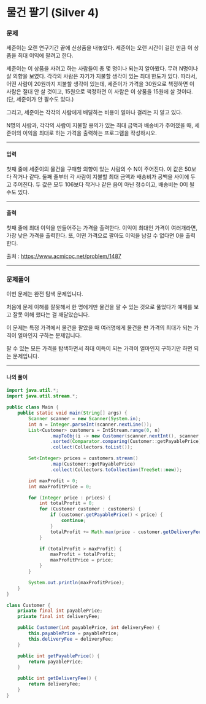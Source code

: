 # 물건 팔기 (Silver 4)

### 문제

세준이는 오랜 연구기간 끝에 신상품을 내놓았다. 세준이는 오랜 시간이 걸린 만큼 이 상품을 최대 이익에 팔려고 한다.

세준이는 이 상품을 사려고 하는 사람들이 총 몇 명이나 되는지 알아봤다. 무려 N명이나 살 의향을 보였다. 각각의 사람은 자기가 지불할 생각이 있는 최대 한도가 있다. 따라서, 어떤 사람이 20원까지 지불할 생각이 있는데, 세준이가 가격을 30원으로 책정하면 이 사람은 절대 안 살 것이고, 15원으로 책정하면 이 사람은 이 상품을 15원에 살 것이다. (단, 세준이가 안 팔수도 있다.)

그리고, 세준이는 각각의 사람에게 배달하는 비용이 얼마나 걸리는 지 알고 있다.

N명의 사람과, 각각의 사람이 지불할 용의가 있는 최대 금액과 배송비가 주어졌을 때, 세준이의 이익을 최대로 하는 가격을 출력하는 프로그램을 작성하시오.

---

#### 입력

첫째 줄에 세준이의 물건을 구매할 의향이 있는 사람의 수 N이 주어진다. 이 값은 50보다 작거나 같다. 둘째 줄부터 각 사람이 지불할 최대 금액과 배송비가 공백을 사이에 두고 주어진다. 두 값은 모두 106보다 작거나 같은 음이 아닌 정수이고, 배송비는 0이 될 수도 있다.

---

#### 출력

첫째 줄에 최대 이익을 만들어주는 가격을 출력한다. 이익이 최대인 가격이 여러개라면, 가장 낮은 가격을 출력한다. 또, 어떤 가격으로 팔아도 이익을 남길 수 없다면 0을 출력한다.

출처 : https://www.acmicpc.net/problem/1487

---

### 문제풀이

이번 문제는 완전 탐색 문제입니다.

처음에 문제 이해를 잘못해서 한 명에게만 물건을 팔 수 있는 것으로 풀었다가 예제를 보고 잘못 이해 했다는 걸 깨달았습니다.

이 문제는 특정 가격에서 물건을 팔았을 때 여러명에게 물건을 판 가격의 최대가 되는 가격이 얼마인지 구하는 문제입니다.

팔 수 있는 모든 가격을 탐색하면서 최대 이득이 되는 가격이 얼마인지 구하기만 하면 되는 문제입니다.

---

#### 나의 풀이

~~~java
import java.util.*;
import java.util.stream.*;

public class Main {
    public static void main(String[] args) {
        Scanner scanner = new Scanner(System.in);
        int n = Integer.parseInt(scanner.nextLine());
        List<Customer> customers = IntStream.range(0, n)
                .mapToObj(i -> new Customer(scanner.nextInt(), scanner.nextInt()))
                .sorted(Comparator.comparing(Customer::getPayablePrice))
                .collect(Collectors.toList());

        Set<Integer> prices = customers.stream()
                .map(Customer::getPayablePrice)
                .collect(Collectors.toCollection(TreeSet::new));

        int maxProfit = 0;
        int maxProfitPrice = 0;

        for (Integer price : prices) {
            int totalProfit = 0;
            for (Customer customer : customers) {
                if (customer.getPayablePrice() < price) {
                    continue;
                }
                totalProfit += Math.max(price - customer.getDeliveryFee(), 0);
            }

            if (totalProfit > maxProfit) {
                maxProfit = totalProfit;
                maxProfitPrice = price;
            }
        }

        System.out.println(maxProfitPrice);
    }
}

class Customer {
    private final int payablePrice;
    private final int deliveryFee;

    public Customer(int payablePrice, int deliveryFee) {
        this.payablePrice = payablePrice;
        this.deliveryFee = deliveryFee;
    }

    public int getPayablePrice() {
        return payablePrice;
    }

    public int getDeliveryFee() {
        return deliveryFee;
    }
}
~~~
